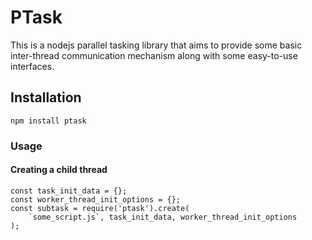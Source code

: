 # PTask #
This is a nodejs parallel tasking library that aims to provide some basic inter-thread communication mechanism along with some easy-to-use interfaces.

## Installation ##
```
npm install ptask
```

### Usage ###
#### Creating a child thread ####
```
const task_init_data = {};
const worker_thread_init_options = {};
const subtask = require('ptask').create(
	`some_script.js`, task_init_data, worker_thread_init_options
);
```